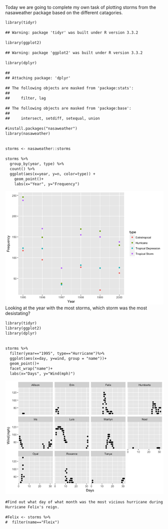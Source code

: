 Today we are going to complete my own task of plotting storms from the
nasaweather package based on the different catagories.

    library(tidyr)

    ## Warning: package 'tidyr' was built under R version 3.3.2

    library(ggplot2)

    ## Warning: package 'ggplot2' was built under R version 3.3.2

    library(dplyr)

    ## 
    ## Attaching package: 'dplyr'

    ## The following objects are masked from 'package:stats':
    ## 
    ##     filter, lag

    ## The following objects are masked from 'package:base':
    ## 
    ##     intersect, setdiff, setequal, union

    #install.packages("nasaweather")
    library(nasaweather)


    storms <- nasaweather::storms

    storms %>%
      group_by(year, type) %>%
      count() %>%
      ggplot(aes(x=year, y=n, color=type)) +
        geom_point()+
        labs(x="Year", y="Frequency")

![](NasaTask_files/figure-markdown_strict/unnamed-chunk-1-1.png) Looking
at the year with the most storms, which storm was the most desistating?

    library(tidyr)
    library(ggplot2)
    library(dplyr)


    storms %>%
      filter(year=="1995", type=="Hurricane")%>%
      ggplot(aes(x=day, y=wind, group = "name"))+
      geom_point()+
      facet_wrap("name")+
      labs(x="Days", y="Wind(mph)")

![](NasaTask_files/figure-markdown_strict/unnamed-chunk-2-1.png)

    #Find out what day of what month was the most vicious hurricane during Hurricane Felix's reign. 

    #Felix <- storms %>%
    #  filter(name=="Fleix")
